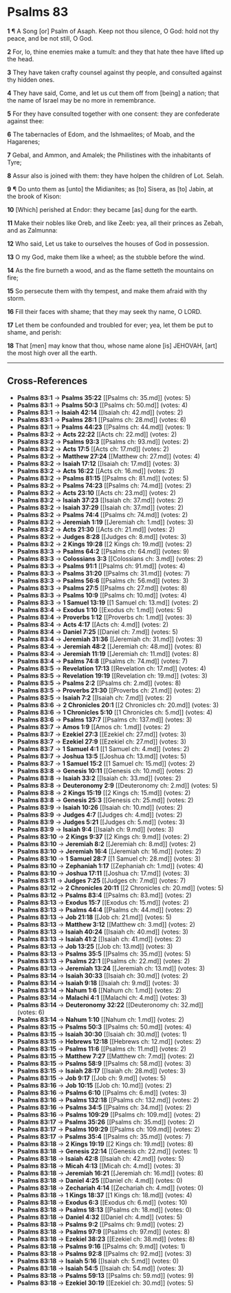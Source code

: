# Psalms 83

**1** ¶ A Song [or] Psalm of Asaph. Keep not thou silence, O God: hold not thy peace, and be not still, O God.

**2** For, lo, thine enemies make a tumult: and they that hate thee have lifted up the head.

**3** They have taken crafty counsel against thy people, and consulted against thy hidden ones.

**4** They have said, Come, and let us cut them off from [being] a nation; that the name of Israel may be no more in remembrance.

**5** For they have consulted together with one consent: they are confederate against thee:

**6** The tabernacles of Edom, and the Ishmaelites; of Moab, and the Hagarenes;

**7** Gebal, and Ammon, and Amalek; the Philistines with the inhabitants of Tyre;

**8** Assur also is joined with them: they have holpen the children of Lot. Selah.

**9** ¶ Do unto them as [unto] the Midianites; as [to] Sisera, as [to] Jabin, at the brook of Kison:

**10** [Which] perished at Endor: they became [as] dung for the earth.

**11** Make their nobles like Oreb, and like Zeeb: yea, all their princes as Zebah, and as Zalmunna:

**12** Who said, Let us take to ourselves the houses of God in possession.

**13** O my God, make them like a wheel; as the stubble before the wind.

**14** As the fire burneth a wood, and as the flame setteth the mountains on fire;

**15** So persecute them with thy tempest, and make them afraid with thy storm.

**16** Fill their faces with shame; that they may seek thy name, O LORD.

**17** Let them be confounded and troubled for ever; yea, let them be put to shame, and perish:

**18** That [men] may know that thou, whose name alone [is] JEHOVAH, [art] the most high over all the earth.

---

## Cross-References

- **Psalms 83:1** → **Psalms 35:22** [[Psalms ch: 35.md]] (votes: 5)
- **Psalms 83:1** → **Psalms 50:3** [[Psalms ch: 50.md]] (votes: 4)
- **Psalms 83:1** → **Isaiah 42:14** [[Isaiah ch: 42.md]] (votes: 2)
- **Psalms 83:1** → **Psalms 28:1** [[Psalms ch: 28.md]] (votes: 6)
- **Psalms 83:1** → **Psalms 44:23** [[Psalms ch: 44.md]] (votes: 1)
- **Psalms 83:2** → **Acts 22:22** [[Acts ch: 22.md]] (votes: 2)
- **Psalms 83:2** → **Psalms 93:3** [[Psalms ch: 93.md]] (votes: 2)
- **Psalms 83:2** → **Acts 17:5** [[Acts ch: 17.md]] (votes: 2)
- **Psalms 83:2** → **Matthew 27:24** [[Matthew ch: 27.md]] (votes: 4)
- **Psalms 83:2** → **Isaiah 17:12** [[Isaiah ch: 17.md]] (votes: 3)
- **Psalms 83:2** → **Acts 16:22** [[Acts ch: 16.md]] (votes: 2)
- **Psalms 83:2** → **Psalms 81:15** [[Psalms ch: 81.md]] (votes: 5)
- **Psalms 83:2** → **Psalms 74:23** [[Psalms ch: 74.md]] (votes: 2)
- **Psalms 83:2** → **Acts 23:10** [[Acts ch: 23.md]] (votes: 2)
- **Psalms 83:2** → **Isaiah 37:23** [[Isaiah ch: 37.md]] (votes: 2)
- **Psalms 83:2** → **Isaiah 37:29** [[Isaiah ch: 37.md]] (votes: 2)
- **Psalms 83:2** → **Psalms 74:4** [[Psalms ch: 74.md]] (votes: 2)
- **Psalms 83:2** → **Jeremiah 1:19** [[Jeremiah ch: 1.md]] (votes: 3)
- **Psalms 83:2** → **Acts 21:30** [[Acts ch: 21.md]] (votes: 2)
- **Psalms 83:2** → **Judges 8:28** [[Judges ch: 8.md]] (votes: 3)
- **Psalms 83:2** → **2 Kings 19:28** [[2 Kings ch: 19.md]] (votes: 2)
- **Psalms 83:3** → **Psalms 64:2** [[Psalms ch: 64.md]] (votes: 9)
- **Psalms 83:3** → **Colossians 3:3** [[Colossians ch: 3.md]] (votes: 2)
- **Psalms 83:3** → **Psalms 91:1** [[Psalms ch: 91.md]] (votes: 4)
- **Psalms 83:3** → **Psalms 31:20** [[Psalms ch: 31.md]] (votes: 7)
- **Psalms 83:3** → **Psalms 56:6** [[Psalms ch: 56.md]] (votes: 3)
- **Psalms 83:3** → **Psalms 27:5** [[Psalms ch: 27.md]] (votes: 8)
- **Psalms 83:3** → **Psalms 10:9** [[Psalms ch: 10.md]] (votes: 4)
- **Psalms 83:3** → **1 Samuel 13:19** [[1 Samuel ch: 13.md]] (votes: 2)
- **Psalms 83:4** → **Exodus 1:10** [[Exodus ch: 1.md]] (votes: 5)
- **Psalms 83:4** → **Proverbs 1:12** [[Proverbs ch: 1.md]] (votes: 3)
- **Psalms 83:4** → **Acts 4:17** [[Acts ch: 4.md]] (votes: 2)
- **Psalms 83:4** → **Daniel 7:25** [[Daniel ch: 7.md]] (votes: 5)
- **Psalms 83:4** → **Jeremiah 31:36** [[Jeremiah ch: 31.md]] (votes: 3)
- **Psalms 83:4** → **Jeremiah 48:2** [[Jeremiah ch: 48.md]] (votes: 8)
- **Psalms 83:4** → **Jeremiah 11:19** [[Jeremiah ch: 11.md]] (votes: 8)
- **Psalms 83:4** → **Psalms 74:8** [[Psalms ch: 74.md]] (votes: 7)
- **Psalms 83:5** → **Revelation 17:13** [[Revelation ch: 17.md]] (votes: 4)
- **Psalms 83:5** → **Revelation 19:19** [[Revelation ch: 19.md]] (votes: 3)
- **Psalms 83:5** → **Psalms 2:2** [[Psalms ch: 2.md]] (votes: 8)
- **Psalms 83:5** → **Proverbs 21:30** [[Proverbs ch: 21.md]] (votes: 2)
- **Psalms 83:5** → **Isaiah 7:2** [[Isaiah ch: 7.md]] (votes: 2)
- **Psalms 83:6** → **2 Chronicles 20:1** [[2 Chronicles ch: 20.md]] (votes: 3)
- **Psalms 83:6** → **1 Chronicles 5:10** [[1 Chronicles ch: 5.md]] (votes: 4)
- **Psalms 83:6** → **Psalms 137:7** [[Psalms ch: 137.md]] (votes: 3)
- **Psalms 83:7** → **Amos 1:9** [[Amos ch: 1.md]] (votes: 2)
- **Psalms 83:7** → **Ezekiel 27:3** [[Ezekiel ch: 27.md]] (votes: 3)
- **Psalms 83:7** → **Ezekiel 27:9** [[Ezekiel ch: 27.md]] (votes: 3)
- **Psalms 83:7** → **1 Samuel 4:1** [[1 Samuel ch: 4.md]] (votes: 2)
- **Psalms 83:7** → **Joshua 13:5** [[Joshua ch: 13.md]] (votes: 5)
- **Psalms 83:7** → **1 Samuel 15:2** [[1 Samuel ch: 15.md]] (votes: 2)
- **Psalms 83:8** → **Genesis 10:11** [[Genesis ch: 10.md]] (votes: 2)
- **Psalms 83:8** → **Isaiah 33:2** [[Isaiah ch: 33.md]] (votes: 2)
- **Psalms 83:8** → **Deuteronomy 2:9** [[Deuteronomy ch: 2.md]] (votes: 5)
- **Psalms 83:8** → **2 Kings 15:19** [[2 Kings ch: 15.md]] (votes: 2)
- **Psalms 83:8** → **Genesis 25:3** [[Genesis ch: 25.md]] (votes: 2)
- **Psalms 83:9** → **Isaiah 10:26** [[Isaiah ch: 10.md]] (votes: 2)
- **Psalms 83:9** → **Judges 4:7** [[Judges ch: 4.md]] (votes: 2)
- **Psalms 83:9** → **Judges 5:21** [[Judges ch: 5.md]] (votes: 3)
- **Psalms 83:9** → **Isaiah 9:4** [[Isaiah ch: 9.md]] (votes: 3)
- **Psalms 83:10** → **2 Kings 9:37** [[2 Kings ch: 9.md]] (votes: 2)
- **Psalms 83:10** → **Jeremiah 8:2** [[Jeremiah ch: 8.md]] (votes: 2)
- **Psalms 83:10** → **Jeremiah 16:4** [[Jeremiah ch: 16.md]] (votes: 2)
- **Psalms 83:10** → **1 Samuel 28:7** [[1 Samuel ch: 28.md]] (votes: 3)
- **Psalms 83:10** → **Zephaniah 1:17** [[Zephaniah ch: 1.md]] (votes: 4)
- **Psalms 83:10** → **Joshua 17:11** [[Joshua ch: 17.md]] (votes: 3)
- **Psalms 83:11** → **Judges 7:25** [[Judges ch: 7.md]] (votes: 7)
- **Psalms 83:12** → **2 Chronicles 20:11** [[2 Chronicles ch: 20.md]] (votes: 5)
- **Psalms 83:12** → **Psalms 83:4** [[Psalms ch: 83.md]] (votes: 2)
- **Psalms 83:13** → **Exodus 15:7** [[Exodus ch: 15.md]] (votes: 2)
- **Psalms 83:13** → **Psalms 44:4** [[Psalms ch: 44.md]] (votes: 2)
- **Psalms 83:13** → **Job 21:18** [[Job ch: 21.md]] (votes: 5)
- **Psalms 83:13** → **Matthew 3:12** [[Matthew ch: 3.md]] (votes: 2)
- **Psalms 83:13** → **Isaiah 40:24** [[Isaiah ch: 40.md]] (votes: 3)
- **Psalms 83:13** → **Isaiah 41:2** [[Isaiah ch: 41.md]] (votes: 2)
- **Psalms 83:13** → **Job 13:25** [[Job ch: 13.md]] (votes: 3)
- **Psalms 83:13** → **Psalms 35:5** [[Psalms ch: 35.md]] (votes: 5)
- **Psalms 83:13** → **Psalms 22:1** [[Psalms ch: 22.md]] (votes: 2)
- **Psalms 83:13** → **Jeremiah 13:24** [[Jeremiah ch: 13.md]] (votes: 3)
- **Psalms 83:14** → **Isaiah 30:33** [[Isaiah ch: 30.md]] (votes: 2)
- **Psalms 83:14** → **Isaiah 9:18** [[Isaiah ch: 9.md]] (votes: 3)
- **Psalms 83:14** → **Nahum 1:6** [[Nahum ch: 1.md]] (votes: 2)
- **Psalms 83:14** → **Malachi 4:1** [[Malachi ch: 4.md]] (votes: 3)
- **Psalms 83:14** → **Deuteronomy 32:22** [[Deuteronomy ch: 32.md]] (votes: 6)
- **Psalms 83:14** → **Nahum 1:10** [[Nahum ch: 1.md]] (votes: 2)
- **Psalms 83:15** → **Psalms 50:3** [[Psalms ch: 50.md]] (votes: 4)
- **Psalms 83:15** → **Isaiah 30:30** [[Isaiah ch: 30.md]] (votes: 1)
- **Psalms 83:15** → **Hebrews 12:18** [[Hebrews ch: 12.md]] (votes: 2)
- **Psalms 83:15** → **Psalms 11:6** [[Psalms ch: 11.md]] (votes: 2)
- **Psalms 83:15** → **Matthew 7:27** [[Matthew ch: 7.md]] (votes: 2)
- **Psalms 83:15** → **Psalms 58:9** [[Psalms ch: 58.md]] (votes: 3)
- **Psalms 83:15** → **Isaiah 28:17** [[Isaiah ch: 28.md]] (votes: 3)
- **Psalms 83:15** → **Job 9:17** [[Job ch: 9.md]] (votes: 5)
- **Psalms 83:16** → **Job 10:15** [[Job ch: 10.md]] (votes: 2)
- **Psalms 83:16** → **Psalms 6:10** [[Psalms ch: 6.md]] (votes: 3)
- **Psalms 83:16** → **Psalms 132:18** [[Psalms ch: 132.md]] (votes: 2)
- **Psalms 83:16** → **Psalms 34:5** [[Psalms ch: 34.md]] (votes: 2)
- **Psalms 83:16** → **Psalms 109:29** [[Psalms ch: 109.md]] (votes: 2)
- **Psalms 83:17** → **Psalms 35:26** [[Psalms ch: 35.md]] (votes: 2)
- **Psalms 83:17** → **Psalms 109:29** [[Psalms ch: 109.md]] (votes: 2)
- **Psalms 83:17** → **Psalms 35:4** [[Psalms ch: 35.md]] (votes: 7)
- **Psalms 83:18** → **2 Kings 19:19** [[2 Kings ch: 19.md]] (votes: 8)
- **Psalms 83:18** → **Genesis 22:14** [[Genesis ch: 22.md]] (votes: 1)
- **Psalms 83:18** → **Isaiah 42:8** [[Isaiah ch: 42.md]] (votes: 5)
- **Psalms 83:18** → **Micah 4:13** [[Micah ch: 4.md]] (votes: 3)
- **Psalms 83:18** → **Jeremiah 16:21** [[Jeremiah ch: 16.md]] (votes: 8)
- **Psalms 83:18** → **Daniel 4:25** [[Daniel ch: 4.md]] (votes: 0)
- **Psalms 83:18** → **Zechariah 4:14** [[Zechariah ch: 4.md]] (votes: 0)
- **Psalms 83:18** → **1 Kings 18:37** [[1 Kings ch: 18.md]] (votes: 4)
- **Psalms 83:18** → **Exodus 6:3** [[Exodus ch: 6.md]] (votes: 10)
- **Psalms 83:18** → **Psalms 18:13** [[Psalms ch: 18.md]] (votes: 0)
- **Psalms 83:18** → **Daniel 4:32** [[Daniel ch: 4.md]] (votes: 5)
- **Psalms 83:18** → **Psalms 9:2** [[Psalms ch: 9.md]] (votes: 2)
- **Psalms 83:18** → **Psalms 97:9** [[Psalms ch: 97.md]] (votes: 8)
- **Psalms 83:18** → **Ezekiel 38:23** [[Ezekiel ch: 38.md]] (votes: 8)
- **Psalms 83:18** → **Psalms 9:16** [[Psalms ch: 9.md]] (votes: 1)
- **Psalms 83:18** → **Psalms 92:8** [[Psalms ch: 92.md]] (votes: 3)
- **Psalms 83:18** → **Isaiah 5:16** [[Isaiah ch: 5.md]] (votes: 0)
- **Psalms 83:18** → **Isaiah 54:5** [[Isaiah ch: 54.md]] (votes: 3)
- **Psalms 83:18** → **Psalms 59:13** [[Psalms ch: 59.md]] (votes: 9)
- **Psalms 83:18** → **Ezekiel 30:19** [[Ezekiel ch: 30.md]] (votes: 5)
